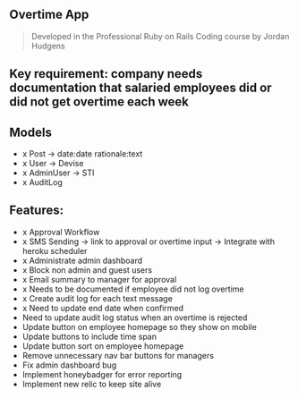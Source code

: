 ## Overtime App
> Developed in the Professional Ruby on Rails Coding course by Jordan Hudgens

## Key requirement: company needs documentation that salaried employees did or did not get overtime each week

## Models
- x Post -> date:date rationale:text
- x User -> Devise
- x AdminUser -> STI
- x AuditLog

## Features:
- x Approval Workflow
- x SMS Sending -> link to approval or overtime input -> Integrate with heroku scheduler
- x Administrate admin dashboard
- x Block non admin and guest users
- x Email summary to manager for approval
- x Needs to be documented if employee did not log overtime
- x Create audit log for each text message
- x Need to update end date when confirmed
- Need to update audit log status when an overtime is rejected
- Update button on employee homepage so they show on mobile
- Update buttons to include time span
- Update button sort on employee homepage
- Remove unnecessary nav bar buttons for managers
- Fix admin dashboard bug
- Implement honeybadger for error reporting
- Implement new relic to keep site alive

## TODOS: